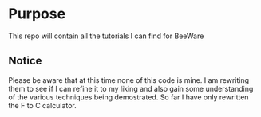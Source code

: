 # Purpose
This repo will contain all the tutorials I can find for BeeWare

## Notice
Please be aware that at this time none of this code is mine. I am rewriting them to see if I can refine it to my liking and also gain some understanding of the various techniques being demostrated. So far I have only rewritten the F to C calculator.
